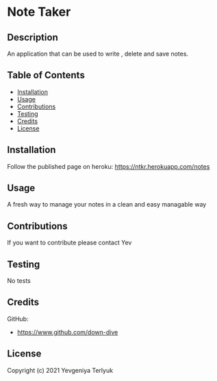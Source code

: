 # Note Taker

## Description
 An application that can be used to write , delete and save notes.

## Table of Contents

* [Installation](#installation)
* [Usage](#usage)
* [Contributions](#contributions)
* [Testing](#testing)
* [Credits](#credits)
* [License](#license)

## Installation
Follow the published page on heroku:  https://ntkr.herokuapp.com/notes

## Usage
A fresh way to manage your notes in a clean and easy managable way

## Contributions
If you want to contribute please contact Yev

## Testing
No tests

## Credits
GitHub: 
* https://www.github.com/down-dive

## License
Copyright (c) 2021 Yevgeniya Terlyuk